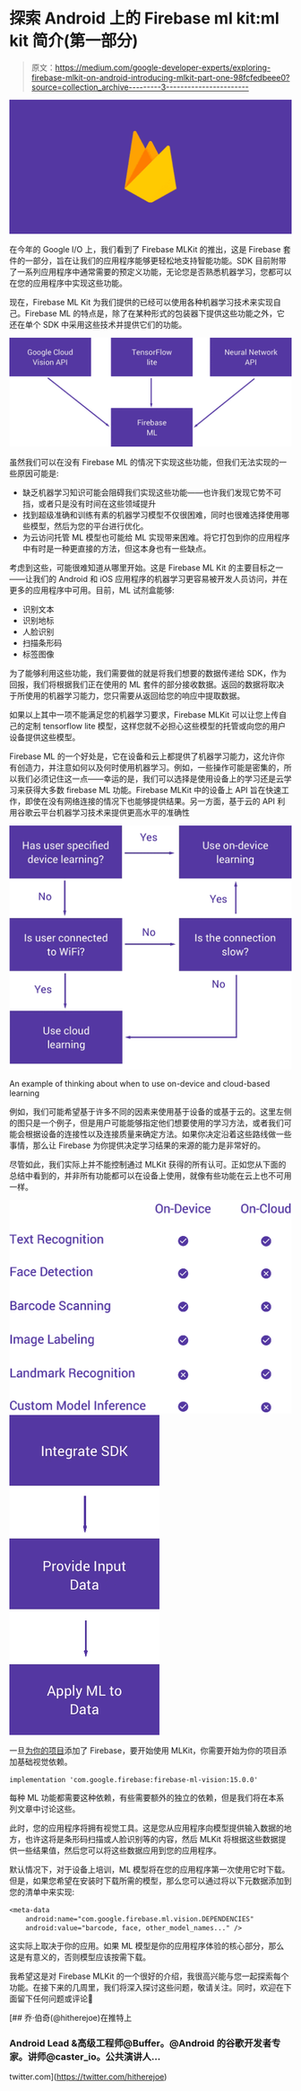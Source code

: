 # 探索 Android 上的 Firebase ml kit:ml kit 简介(第一部分)

> 原文：<https://medium.com/google-developer-experts/exploring-firebase-mlkit-on-android-introducing-mlkit-part-one-98fcfedbeee0?source=collection_archive---------3----------------------->

![](img/ae5e2eb4d08b46f26507fc90250fbfc1.png)

在今年的 Google I/O 上，我们看到了 Firebase MLKit 的推出，这是 Firebase 套件的一部分，旨在让我们的应用程序能够更轻松地支持智能功能。SDK 目前附带了一系列应用程序中通常需要的预定义功能，无论您是否熟悉机器学习，您都可以在您的应用程序中实现这些功能。

现在，Firebase ML Kit 为我们提供的已经可以使用各种机器学习技术来实现自己。Firebase ML 的特点是，除了在某种形式的包装器下提供这些功能之外，它还在单个 SDK 中采用这些技术并提供它们的功能。

![](img/7190c4fc8345fb02c465384729cd08d5.png)

虽然我们可以在没有 Firebase ML 的情况下实现这些功能，但我们无法实现的一些原因可能是:

*   缺乏机器学习知识可能会阻碍我们实现这些功能——也许我们发现它势不可挡，或者只是没有时间在这些领域提升
*   找到超级准确和训练有素的机器学习模型不仅很困难，同时也很难选择使用哪些模型，然后为您的平台进行优化。
*   为云访问托管 ML 模型也可能给 ML 实现带来困难。将它打包到你的应用程序中有时是一种更直接的方法，但这本身也有一些缺点。

考虑到这些，可能很难知道从哪里开始。这是 Firebase ML Kit 的主要目标之一——让我们的 Android 和 iOS 应用程序的机器学习更容易被开发人员访问，并在更多的应用程序中可用。目前，ML 试剂盒能够:

*   识别文本
*   识别地标
*   人脸识别
*   扫描条形码
*   标签图像

为了能够利用这些功能，我们需要做的就是将我们想要的数据传递给 SDK，作为回报，我们将根据我们正在使用的 ML 套件的部分接收数据。返回的数据将取决于所使用的机器学习能力，您只需要从返回给您的响应中提取数据。

如果以上其中一项不能满足您的机器学习要求，Firebase MLKit 可以让您上传自己的定制 tensorflow lite 模型，这样您就不必担心这些模型的托管或向您的用户设备提供这些模型。

Firebase ML 的一个好处是，它在设备和云上都提供了机器学习能力，这允许你有创造力，并注意如何以及何时使用机器学习。例如，一些操作可能是密集的，所以我们必须记住这一点——幸运的是，我们可以选择是使用设备上的学习还是云学习来获得大多数 firebase ML 功能。Firebase MLKit 中的设备上 API 旨在快速工作，即使在没有网络连接的情况下也能够提供结果。另一方面，基于云的 API 利用谷歌云平台机器学习技术来提供更高水平的准确性

![](img/10538db981a9d4a9c9aa22d981623130.png)

An example of thinking about when to use on-device and cloud-based learning

例如，我们可能希望基于许多不同的因素来使用基于设备的或基于云的。这里左侧的图只是一个例子，但是用户可能能够指定他们想要使用的学习方法，或者我们可能会根据设备的连接性以及连接质量来确定方法。如果你决定沿着这些路线做一些事情，那么让 Firebase 为你提供决定学习结果的来源的能力是非常好的。

尽管如此，我们实际上并不能控制通过 MLKit 获得的所有认可。正如您从下面的总结中看到的，并非所有功能都可以在设备上使用，就像有些功能在云上也不可用一样。

![](img/389518a5c4a434e08e8bfd21580a547a.png)![](img/da958d311267ad0c7a46af3fbdb847f4.png)

一旦[为你的项目](https://firebase.google.com/docs/android/setup)添加了 Firebase，要开始使用 MLKit，你需要开始为你的项目添加基础视觉依赖。

```
implementation 'com.google.firebase:firebase-ml-vision:15.0.0'
```

每种 ML 功能都需要这种依赖，有些需要额外的独立的依赖，但是我们将在本系列文章中讨论这些。

此时，您的应用程序将拥有视觉工具。这是您从应用程序向模型提供输入数据的地方，也许这将是条形码扫描或人脸识别等的内容，然后 MLKit 将根据这些数据提供一些结果值，然后您可以将这些数据应用到您的应用程序。

默认情况下，对于设备上培训，ML 模型将在您的应用程序第一次使用它时下载。但是，如果您希望在安装时下载所需的模型，那么您可以通过将以下元数据添加到您的清单中来实现:

```
<meta-data
    android:name="com.google.firebase.ml.vision.DEPENDENCIES"
    android:value="barcode, face, other_model_names..." />
```

这实际上取决于你的应用。如果 ML 模型是你的应用程序体验的核心部分，那么这是有意义的，否则模型应该按需下载。

我希望这是对 Firebase MLKit 的一个很好的介绍，我很高兴能与您一起探索每个功能。在接下来的几周里，我们将深入探讨这些问题，敬请关注。同时，欢迎在下面留下任何问题或评论🙂

[](https://twitter.com/hitherejoe) [## 乔·伯奇(@hitherejoe)在推特上

### Android Lead &高级工程师@Buffer。@Android 的谷歌开发者专家。讲师@caster_io。公共演讲人…

twitter.com](https://twitter.com/hitherejoe)
